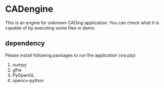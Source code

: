 # CADengine
This is an engine for unknown CADing application.
You can check what it is capable of by executing some files in demo.


## dependency
Please install following packages to run the application (via pip):
1. numpy
2. glfw
3. PyOpenGL
4. opencv-python
